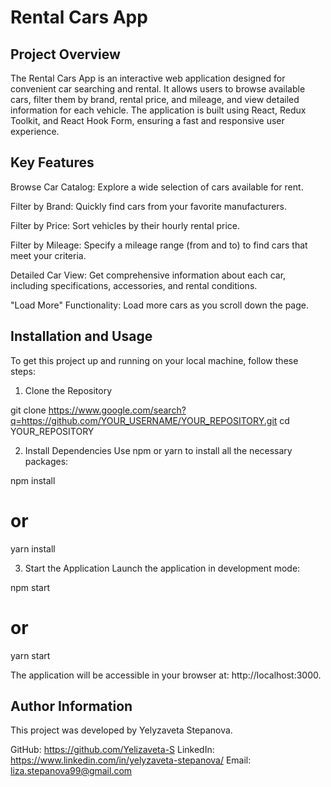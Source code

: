 # Rental Cars App
## Project Overview
The Rental Cars App is an interactive web application designed for convenient car searching and rental. It allows users to browse available cars, filter them by brand, rental price, and mileage, and view detailed information for each vehicle. The application is built using React, Redux Toolkit, and React Hook Form, ensuring a fast and responsive user experience.

## Key Features
Browse Car Catalog: Explore a wide selection of cars available for rent.

Filter by Brand: Quickly find cars from your favorite manufacturers.

Filter by Price: Sort vehicles by their hourly rental price.

Filter by Mileage: Specify a mileage range (from and to) to find cars that meet your criteria.

Detailed Car View: Get comprehensive information about each car, including specifications, accessories, and rental conditions.

"Load More" Functionality: Load more cars as you scroll down the page.

## Installation and Usage
To get this project up and running on your local machine, follow these steps:

1. Clone the Repository

git clone https://www.google.com/search?q=https://github.com/YOUR_USERNAME/YOUR_REPOSITORY.git
cd YOUR_REPOSITORY

2. Install Dependencies
Use npm or yarn to install all the necessary packages:

npm install
# or
yarn install

3. Start the Application
Launch the application in development mode:

npm start
# or
yarn start

The application will be accessible in your browser at: http://localhost:3000.

## Author Information
This project was developed by Yelyzaveta Stepanova.

GitHub: https://github.com/Yelizaveta-S
LinkedIn: https://www.linkedin.com/in/yelyzaveta-stepanova/
Email: liza.stepanova99@gmail.com